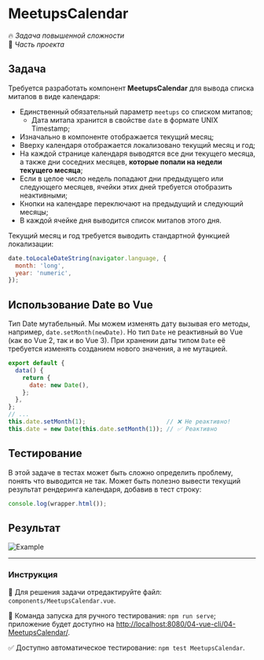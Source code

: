 # MeetupsCalendar

🔥 _Задача повышенной сложности_\
💼 _Часть проекта_

<!--start_statement-->

## Задача

Требуется разработать компонент **MeetupsCalendar** для вывода списка митапов в виде календаря:

- Единственный обязательный параметр `meetups` со списком митапов;
  - Дата митапа хранится в свойстве `date` в формате UNIX Timestamp;
- Изначально в компоненте отображается текущий месяц;
- Вверху календаря отображается локализовано текущий месяц и год;
- На каждой странице календаря выводятся все дни текущего месяца, а также дни соседних месяцев, **которые попали на
  недели текущего месяца**;
- Если в целое число недель попадают дни предыдущего или следующего месяцев, ячейки этих дней требуется отобразить
  неактивными;
- Кнопки на календаре переключают на предыдущий и следующий месяцы;
- В каждой ячейке дня выводится список митапов этого дня.

Текущий месяц и год требуется выводить стандартной функцией локализации:

```javascript
date.toLocaleDateString(navigator.language, {
  month: 'long',
  year: 'numeric',
});
```

## Использование Date во Vue

Тип Date мутабельный. Мы можем изменять дату вызывая его методы, например, `date.setMonth(newDate)`. Но тип `Date` не
реактивный во Vue (как во Vue 2, так и во Vue 3). При хранении даты типом `Date` её требуется изменять созданием нового
значения, а не мутацией.

```javascript
export default {
  data() {
    return {
      date: new Date(),
    };
  },
};
// ...
this.date.setMonth(1);                       // ❌ Не реактивно!
this.date = new Date(this.date.setMonth(1)); // ✅ Реактивно
```

## Тестирование

В этой задаче в тестах может быть сложно определить проблему, понять что выводится не так. Может быть полезно вывести
текущий результат рендеринга календаря, добавив в тест строку:

```js
console.log(wrapper.html());
```

## Результат

<img src="https://i.imgur.com/YbUyp5I.png" alt="Example" />
<!--end_statement-->

---

### Инструкция

📝 Для решения задачи отредактируйте файл: `components/MeetupsCalendar.vue`.

🚀 Команда запуска для ручного тестирования: `npm run serve`;\
приложение будет доступно на [http://localhost:8080/04-vue-cli/04-MeetupsCalendar/](http://localhost:8080/04-vue-cli/04-MeetupsCalendar/).

✅ Доступно автоматическое тестирование: `npm test MeetupsCalendar`.
